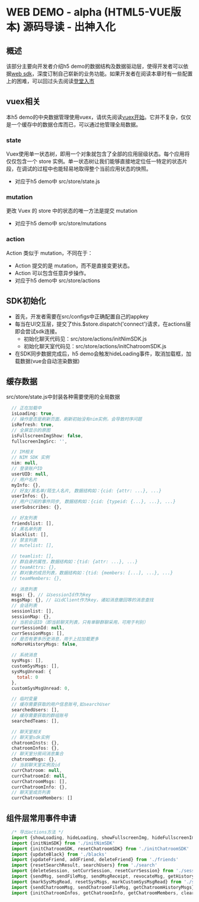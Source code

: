 # WEB DEMO - alpha (HTML5-VUE版本) 源码导读 - 出神入化
## 概述
该部分主要向开发者介绍h5 demo的数据结构及数据驱动层，使得开发者可以依据[web sdk](http://dev.netease.im/docs/product/IM即时通讯/SDK开发集成/Web开发集成)，深度订制自己崭新的业务功能。如果开发者在阅读本章时有一些配置上的困难，可以回过头去阅读[登堂入市](./docs/h5-demo-guide-2.md)

## vuex相关
本h5 demo的中央数据管理使用vuex，请优先阅读[vuex开始](http://vuex.vuejs.org/zh-cn/getting-started.html)。它并不复杂，仅仅是一个缓存中的数据仓库而已，可以通过他管理全局数据。

### state
Vuex使用单一状态树，即用一个对象就包含了全部的应用层级状态。每个应用将仅仅包含一个 store 实例。单一状态树让我们能够直接地定位任一特定的状态片段，在调试的过程中也能轻易地取得整个当前应用状态的快照。
- 对应于h5 demo中 src/store/state.js

### mutation
更改 Vuex 的 store 中的状态的唯一方法是提交 mutation
- 对应于h5 demo中 src/store/mutations

### action
Action 类似于 mutation，不同在于：
- Action 提交的是 mutation，而不是直接变更状态。
- Action 可以包含任意异步操作。
- 对应于h5 demo中 src/store/actions

## SDK初始化
- 首先，开发者需要在src/configs中正确配置自己的appkey
- 每当在UI交互层，提交了this.$store.dispatch('connect')请求，在actions层即会尝试sdk连接。
  - 初始化聊天代码见：src/store/actions/initNimSDK.js
  - 初始化聊天室代码见：src/store/actions/initChatroomSDK.js
- 在SDK同步数据完成后，h5 demo会触发hideLoading事件，取消加载框，加载数据(vue会自动渲染数据)

## 缓存数据
src/store/state.js中封装各种需要使用的全局数据
``` javascript
  // 正在加载中
  isLoading: true,
  // 操作是否是刷新页面，刷新初始没有nim实例，会导致时序问题
  isRefresh: true,
  // 全屏显示的原图
  isFullscreenImgShow: false,
  fullscreenImgSrc: '',

  // IM相关
  // NIM SDK 实例
  nim: null,
  // 登录账户ID
  userUID: null,
  // 用户名片
  myInfo: {},
  // 好友/黑名单/陌生人名片, 数据结构如：{cid: {attr: ...}, ...}
  userInfos: {},
  // 用户订阅的事件同步, 数据结构如：{cid: {typeid: {...}, ...}, ...}
  userSubscribes: {},

  // 好友列表
  friendslist: [],
  // 黑名单列表
  blacklist: [],
  // 禁言列表
  // mutelist: [],

  // teamlist: [],
  // 群自身的属性，数据结构如：{tid: {attr: ...}, ...}
  // teamAttrs: {},
  // 群对象的成员列表，数据结构如：{tid: {members: [...], ...}, ...}
  // teamMembers: {},

  // 消息列表
  msgs: {}, // 以sessionId作为key
  msgsMap: {}, // 以idClient作为key，诸如消息撤回等的消息查找
  // 会话列表
  sessionlist: [],
  sessionMap: {},
  // 当前会话ID（即当前聊天列表，只有单聊群聊采用，可用于判别）
  currSessionId: null,
  currSessionMsgs: [],
  // 是否有更多历史消息，用于上拉加载更多
  noMoreHistoryMsgs: false,

  // 系统消息
  sysMsgs: [],
  customSysMsgs: [],
  sysMsgUnread: {
    total: 0
  },
  customSysMsgUnread: 0,

  // 临时变量
  // 缓存需要获取的用户信息账号,如searchUser
  searchedUsers: [],
  // 缓存需要获取的群组账号
  searchedTeams: [],

  // 聊天室相关
  // 聊天室sdk实例
  chatroomInsts: {},
  chatroomInfos: {},
  // 聊天室分房间消息集合
  chatroomMsgs: {},
  // 当前聊天室实例及id
  currChatroom: null,
  currChatroomId: null,
  currChatroomMsgs: [],
  currChatroomInfo: {},
  // 聊天室成员列表
  currChatroomMembers: []
```

## 组件层常用事件申请
``` javascript
  /* 导出actions方法 */
  import {showLoading, hideLoading, showFullscreenImg, hideFullscreenImg} from './widgetUi'
  import {initNimSDK} from './initNimSDK'
  import {initChatroomSDK, resetChatroomSDK} from './initChatroomSDK'
  import {updateBlack} from './blacks'
  import {updateFriend, addFriend, deleteFriend} from './friends'
  import {resetSearchResult, searchUsers} from './search'
  import {deleteSession, setCurrSession, resetCurrSession} from './session'
  import {sendMsg, sendFileMsg, sendMsgReceipt, revocateMsg, getHistoryMsgs, resetNoMoreHistoryMsgs} from './msgs'
  import {markSysMsgRead, resetSysMsgs, markCustomSysMsgRead} from './sysMsgs'
  import {sendChatroomMsg, sendChatroomFileMsg, getChatroomHistoryMsgs} from './chatroomMsgs'
  import {initChatroomInfos, getChatroomInfo, getChatroomMembers, clearChatroomMembers} from './chatroomInfos'
```
